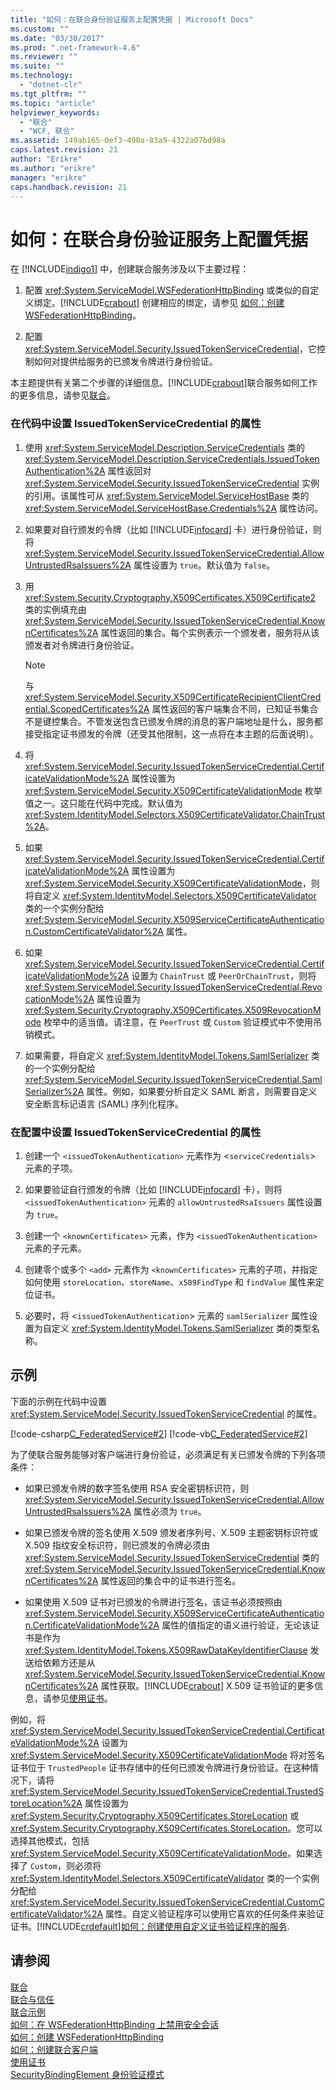 ```yaml
---
title: "如何：在联合身份验证服务上配置凭据 | Microsoft Docs"
ms.custom: ""
ms.date: "03/30/2017"
ms.prod: ".net-framework-4.6"
ms.reviewer: ""
ms.suite: ""
ms.technology: 
  - "dotnet-clr"
ms.tgt_pltfrm: ""
ms.topic: "article"
helpviewer_keywords: 
  - "联合"
  - "WCF, 联合"
ms.assetid: 149ab165-0ef3-490a-83a9-4322a07bd98a
caps.latest.revision: 21
author: "Erikre"
ms.author: "erikre"
manager: "erikre"
caps.handback.revision: 21
---
```

# 如何：在联合身份验证服务上配置凭据
在 [!INCLUDE[indigo1](../../../../includes/indigo1-md.md)] 中，创建联合服务涉及以下主要过程：  
  
1.  配置 <xref:System.ServiceModel.WSFederationHttpBinding> 或类似的自定义绑定。[!INCLUDE[crabout](../../../../includes/crabout-md.md)] 创建相应的绑定，请参见 [如何：创建 WSFederationHttpBinding](../../../../docs/framework/wcf/feature-details/how-to-create-a-wsfederationhttpbinding.md)。  
  
2.  配置 <xref:System.ServiceModel.Security.IssuedTokenServiceCredential>，它控制如何对提供给服务的已颁发令牌进行身份验证。  
  
 本主题提供有关第二个步骤的详细信息。[!INCLUDE[crabout](../../../../includes/crabout-md.md)]联合服务如何工作的更多信息，请参见[联合](../../../../docs/framework/wcf/feature-details/federation.md)。  
  
### 在代码中设置 IssuedTokenServiceCredential 的属性  
  
1.  使用 <xref:System.ServiceModel.Description.ServiceCredentials> 类的 <xref:System.ServiceModel.Description.ServiceCredentials.IssuedTokenAuthentication%2A> 属性返回对 <xref:System.ServiceModel.Security.IssuedTokenServiceCredential> 实例的引用。该属性可从 <xref:System.ServiceModel.ServiceHostBase> 类的 <xref:System.ServiceModel.ServiceHostBase.Credentials%2A> 属性访问。  
  
2.  如果要对自行颁发的令牌（比如 [!INCLUDE[infocard](../../../../includes/infocard-md.md)] 卡）进行身份验证，则将 <xref:System.ServiceModel.Security.IssuedTokenServiceCredential.AllowUntrustedRsaIssuers%2A> 属性设置为 `true`。默认值为 `false`。  
  
3.  用 <xref:System.Security.Cryptography.X509Certificates.X509Certificate2> 类的实例填充由 <xref:System.ServiceModel.Security.IssuedTokenServiceCredential.KnownCertificates%2A> 属性返回的集合。每个实例表示一个颁发者，服务将从该颁发者对令牌进行身份验证。  
  
    > [!NOTE]
    >  与 <xref:System.ServiceModel.Security.X509CertificateRecipientClientCredential.ScopedCertificates%2A> 属性返回的客户端集合不同，已知证书集合不是键控集合。不管发送包含已颁发令牌的消息的客户端地址是什么，服务都接受指定证书颁发的令牌（还受其他限制，这一点将在本主题的后面说明）。  
  
4.  将 <xref:System.ServiceModel.Security.IssuedTokenServiceCredential.CertificateValidationMode%2A> 属性设置为 <xref:System.ServiceModel.Security.X509CertificateValidationMode> 枚举值之一。这只能在代码中完成。默认值为 <xref:System.IdentityModel.Selectors.X509CertificateValidator.ChainTrust%2A>。  
  
5.  如果 <xref:System.ServiceModel.Security.IssuedTokenServiceCredential.CertificateValidationMode%2A> 属性设置为 <xref:System.ServiceModel.Security.X509CertificateValidationMode>，则将自定义 <xref:System.IdentityModel.Selectors.X509CertificateValidator> 类的一个实例分配给 <xref:System.ServiceModel.Security.X509ServiceCertificateAuthentication.CustomCertificateValidator%2A> 属性。  
  
6.  如果 <xref:System.ServiceModel.Security.IssuedTokenServiceCredential.CertificateValidationMode%2A> 设置为 `ChainTrust` 或 `PeerOrChainTrust`，则将 <xref:System.ServiceModel.Security.IssuedTokenServiceCredential.RevocationMode%2A> 属性设置为 <xref:System.Security.Cryptography.X509Certificates.X509RevocationMode> 枚举中的适当值。请注意，在 `PeerTrust` 或 `Custom` 验证模式中不使用吊销模式。  
  
7.  如果需要，将自定义 <xref:System.IdentityModel.Tokens.SamlSerializer> 类的一个实例分配给 <xref:System.ServiceModel.Security.IssuedTokenServiceCredential.SamlSerializer%2A> 属性。例如，如果要分析自定义 SAML 断言，则需要自定义安全断言标记语言 \(SAML\) 序列化程序。  
  
### 在配置中设置 IssuedTokenServiceCredential 的属性  
  
1.  创建一个 `<issuedTokenAuthentication>` 元素作为 \<`serviceCredentials`\> 元素的子项。  
  
2.  如果要验证自行颁发的令牌（比如 [!INCLUDE[infocard](../../../../includes/infocard-md.md)] 卡），则将 `<issuedTokenAuthentication>` 元素的 `allowUntrustedRsaIssuers` 属性设置为 `true`。  
  
3.  创建一个 `<knownCertificates>` 元素，作为 `<issuedTokenAuthentication>` 元素的子元素。  
  
4.  创建零个或多个 `<add>` 元素作为 `<knownCertificates>` 元素的子项，并指定如何使用 `storeLocation`、`storeName`、`x509FindType` 和 `findValue` 属性来定位证书。  
  
5.  必要时，将 \<`issuedTokenAuthentication`\> 元素的 `samlSerializer` 属性设置为自定义 <xref:System.IdentityModel.Tokens.SamlSerializer> 类的类型名称。  
  
## 示例  
 下面的示例在代码中设置 <xref:System.ServiceModel.Security.IssuedTokenServiceCredential> 的属性。  
  
 [!code-csharp[C_FederatedService#2](../../../../samples/snippets/csharp/VS_Snippets_CFX/c_federatedservice/cs/source.cs#2)]
 [!code-vb[C_FederatedService#2](../../../../samples/snippets/visualbasic/VS_Snippets_CFX/c_federatedservice/vb/source.vb#2)]  
  
 为了使联合服务能够对客户端进行身份验证，必须满足有关已颁发令牌的下列各项条件：  
  
-   如果已颁发令牌的数字签名使用 RSA 安全密钥标识符，则 <xref:System.ServiceModel.Security.IssuedTokenServiceCredential.AllowUntrustedRsaIssuers%2A> 属性必须为 `true`。  
  
-   如果已颁发令牌的签名使用 X.509 颁发者序列号、X.509 主题密钥标识符或 X.509 指纹安全标识符，则已颁发的令牌必须由 <xref:System.ServiceModel.Security.IssuedTokenServiceCredential> 类的 <xref:System.ServiceModel.Security.IssuedTokenServiceCredential.KnownCertificates%2A> 属性返回的集合中的证书进行签名。  
  
-   如果使用 X.509 证书对已颁发的令牌进行签名，该证书必须按照由 <xref:System.ServiceModel.Security.X509ServiceCertificateAuthentication.CertificateValidationMode%2A> 属性的值指定的语义进行验证，无论该证书是作为 <xref:System.IdentityModel.Tokens.X509RawDataKeyIdentifierClause> 发送给依赖方还是从 <xref:System.ServiceModel.Security.IssuedTokenServiceCredential.KnownCertificates%2A> 属性获取。[!INCLUDE[crabout](../../../../includes/crabout-md.md)] X.509 证书验证的更多信息，请参见[使用证书](../../../../docs/framework/wcf/feature-details/working-with-certificates.md)。  
  
 例如，将 <xref:System.ServiceModel.Security.IssuedTokenServiceCredential.CertificateValidationMode%2A> 设置为 <xref:System.ServiceModel.Security.X509CertificateValidationMode> 将对签名证书位于 `TrustedPeople` 证书存储中的任何已颁发令牌进行身份验证。在这种情况下，请将 <xref:System.ServiceModel.Security.IssuedTokenServiceCredential.TrustedStoreLocation%2A> 属性设置为 <xref:System.Security.Cryptography.X509Certificates.StoreLocation> 或 <xref:System.Security.Cryptography.X509Certificates.StoreLocation>。您可以选择其他模式，包括 <xref:System.ServiceModel.Security.X509CertificateValidationMode>。如果选择了 `Custom`，则必须将 <xref:System.IdentityModel.Selectors.X509CertificateValidator> 类的一个实例分配给 <xref:System.ServiceModel.Security.IssuedTokenServiceCredential.CustomCertificateValidator%2A> 属性。自定义验证程序可以使用它喜欢的任何条件来验证证书。[!INCLUDE[crdefault](../../../../includes/crdefault-md.md)][如何：创建使用自定义证书验证程序的服务](../../../../docs/framework/wcf/extending/how-to-create-a-service-that-employs-a-custom-certificate-validator.md).  
  
## 请参阅  
 [联合](../../../../docs/framework/wcf/feature-details/federation.md)   
 [联合与信任](../../../../docs/framework/wcf/feature-details/federation-and-trust.md)   
 [联合示例](../../../../docs/framework/wcf/samples/federation-sample.md)   
 [如何：在 WSFederationHttpBinding 上禁用安全会话](../../../../docs/framework/wcf/feature-details/how-to-disable-secure-sessions-on-a-wsfederationhttpbinding.md)   
 [如何：创建 WSFederationHttpBinding](../../../../docs/framework/wcf/feature-details/how-to-create-a-wsfederationhttpbinding.md)   
 [如何：创建联合客户端](../../../../docs/framework/wcf/feature-details/how-to-create-a-federated-client.md)   
 [使用证书](../../../../docs/framework/wcf/feature-details/working-with-certificates.md)   
 [SecurityBindingElement 身份验证模式](../../../../docs/framework/wcf/feature-details/securitybindingelement-authentication-modes.md)